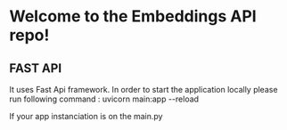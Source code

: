 # Welcome to the Embeddings API repo! 

## FAST API 

It uses Fast Api framework. In order to start the application locally please run following command : uvicorn main:app --reload

If your app instanciation is on the main.py
